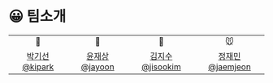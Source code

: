 # 😀 팀소개

<table>
  <tr>
    <td align=center>🐨</td>
    <td align=center>🦊</td>
    <td align=center>🐰</td>
    <td align=center>🐭</td>
  </tr>
  <tr>
    <td align=center><a href="https://github.com/Arkingco">박기선 @kipark</a></td>
    <td align=center><a href="https://github.com/brixxt27">윤재상 @jayoon</a></td>
    <td align=center><a href="https://github.com/nimo-my">김지수 @jisookim</a></td>
    <td align=center><a href="https://github.com/CodyKat">정재민 @jaemjeon</a></td>
  </tr>
</table>

